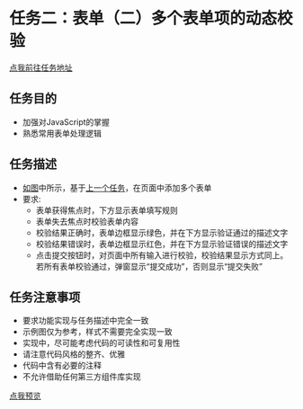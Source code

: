 # 任务二：表单（二）多个表单项的动态校验
[点我前往任务地址](http://ife.baidu.com/course/detail/id/101)
## 任务目的
+	加强对JavaScript的掌握
+	熟悉常用表单处理逻辑

## 任务描述
+	[如图](http://7xrp04.com1.z0.glb.clouddn.com/task_2_30_1.jpg)中所示，基于[上一个任务](http://ife.baidu.com/course/detail/id/97)，在页面中添加多个表单
+	要求:
	+	表单获得焦点时，下方显示表单填写规则
	+	表单失去焦点时校验表单内容
	+	校验结果正确时，表单边框显示绿色，并在下方显示验证通过的描述文字
	+	校验结果错误时，表单边框显示红色，并在下方显示验证错误的描述文字
	+	点击提交按钮时，对页面中所有输入进行校验，校验结果显示方式同上。若所有表单校验通过，弹窗显示“提交成功”，否则显示“提交失败”

## 任务注意事项
+	要求功能实现与任务描述中完全一致
+	示例图仅为参考，样式不需要完全实现一致
+	实现中，尽可能考虑代码的可读性和可复用性
+	请注意代码风格的整齐、优雅
+	代码中含有必要的注释
+	不允许借助任何第三方组件库实现

[点我预览](http://htmlpreview.github.io/?https://github.com/RAAMENN/ife2017/blob/master/%E8%80%80%E8%80%80%E5%AD%A6%E9%99%A2/%E4%BB%BB%E5%8A%A1%E4%BA%8C/%E4%BB%BB%E5%8A%A1%E4%BA%8C.html)